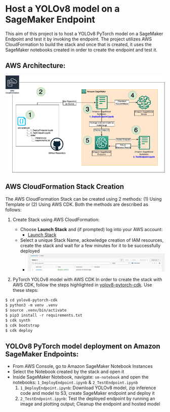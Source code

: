 # Host a YOLOv8 model on a SageMaker Endpoint
This aim of this project is to host a YOLOv8 PyTorch model on a SageMaker Endpoint and test it by invoking the endpoint. The project utilizes AWS CloudFormation to build the stack and once that is created, it uses the SageMaker notebooks created in order to create the endpoint and test it.

## AWS Architecture:
![AWSArchitecture](assets/AWSArchitecture.png)

## AWS CloudFormation Stack Creation
The AWS CloudFormation Stack can be created using 2 methods: (1) Using Template or (2) Using AWS CDK. Both the methods are described as follows:

1. Create Stack using AWS CloudFormation:
    - Choose **Launch Stack** and (if prompted) log into your AWS account:
    	- [Launch Stack](https://console.aws.amazon.com/cloudformation/home#/stacks/create/review?templateURL=https://aws-blogs-artifacts-public.s3.amazonaws.com/artifacts/ML-13353/yolov8-pytorch-cfn-template.yaml)
    - Select a unique Stack Name, ackowledge creation of IAM resources, create the stack and wait for a few minutes for it to be successfully deployed
        - ![Step3_StackSuccess](assets/Step3_StackSuccess.png)

2. PyTorch YOLOv8 model with AWS CDK
In order to create the stack with AWS CDK, follow the steps highlighted in [yolov8-pytorch-cdk](yolov8-pytorch-cdk/README.md). Use these steps:
```
$ cd yolov8-pytorch-cdk
$ python3 -m venv .venv
$ source .venv/bin/activate
$ pip3 install -r requirements.txt
$ cdk synth
$ cdk bootstrap
$ cdk deploy
```

## YOLOv8 PyTorch model deployment on Amazon SageMaker Endpoints:
- From AWS Console, go to Amazon SageMaker Notebook Instances
- Select the Notebook created by the stack and open it
- Inside SageMaker Notebook, navigate: `sm-notebook` and open the notebooks: `1_DeployEndpoint.ipynb` & `2_TestEndpoint.ipynb`
    1. `1_DeployEndpoint.ipynb`: Download YOLOv8 model, zip inference code and model to S3, create SageMaker endpoint and deploy it
    2. `2_TestEndpoint.ipynb`: Test the deployed endpoint by running an image and plotting output; Cleanup the endpoint and hosted model
